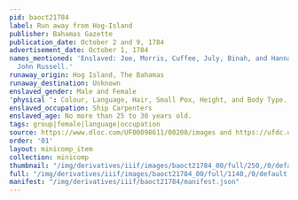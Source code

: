 ```yaml
---
pid: baoct21784
label: Run away from Hog-Island
publisher: Bahamas Gazette
publication_date: October 2 and 9, 1784
advertisement_date: October 1, 1784
names_mentioned: 'Enslaved: Joe, Morris, Cuffee, July, Binah, and Hannah. Enslaver:
  John Russell.'
runaway_origin: Hog Island, The Bahamas
runaway_destination: Unknown
enslaved_gender: Male and Female
'physical ': Colour, Language, Hair, Small Pox, Height, and Body Type.
enslaved_occupation: Ship Carpenters
enslaved_age: No more than 25 to 30 years old.
tags: group|female|language|occupation
source: https://www.dloc.com/UF00098611/00200/images and https://ufdc.ufl.edu/uf00098611/00201
order: '01'
layout: minicomp_item
collection: minicomp
thumbnail: "/img/derivatives/iiif/images/baoct21784_00/full/250,/0/default.jpg"
full: "/img/derivatives/iiif/images/baoct21784_00/full/1140,/0/default.jpg"
manifest: "/img/derivatives/iiif/baoct21784/manifest.json"
---
```

